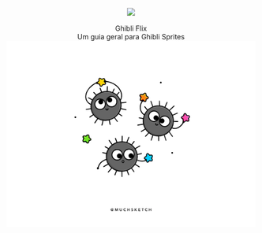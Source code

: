 

<p align="center">
<img src="./images/Logo_Ghibli.svg.webp">
</p>

<section align="center"> Ghibli Flix
<article> Um guia geral para Ghibli Sprites
<img src="./images/sprites.webp">
</article>
</section>





